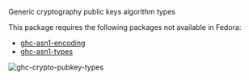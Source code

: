 Generic cryptography public keys algorithm types

This package requires the following packages not available in Fedora:

* [ghc-asn1-encoding](../ghc-asn1-encoding)
* [ghc-asn1-types](../ghc-asn1-types)

![ghc-crypto-pubkey-types](https://copr.fedorainfracloud.org/coprs/dshea/bdcs-haskell-deps/package/ghc-crypto-pubkey-types/status_image/last_build.png)
